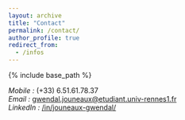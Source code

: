 ```yaml
---
layout: archive
title: "Contact"
permalink: /contact/
author_profile: true
redirect_from:
  - /infos
---
```


{% include base_path %}

<em>Mobile : </em>(+33) 6.51.61.78.37<br> 
<em>Email : </em><a href="mailto:gwendal.jouneaux@etudiant.univ-rennes1.fr">gwendal.jouneaux@etudiant.univ-rennes1.fr</a><br> 
<em>LinkedIn : </em><a target="_blank" href="https://www.linkedin.com/in/jouneaux-gwendal/">/in/jouneaux-gwendal/</a><br>
